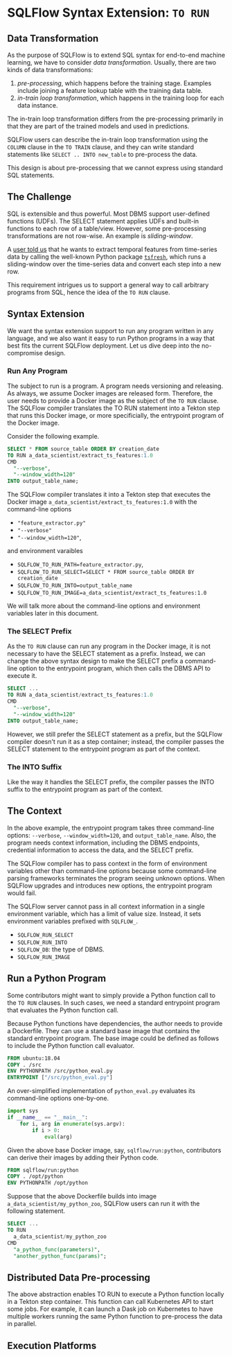 # SQLFlow Syntax Extension: `TO RUN`

## Data Transformation

As the purpose of SQLFlow is to extend SQL syntax for end-to-end machine
learning, we have to consider *data transformation*.  Usually, there are two
kinds of data transformations:

1. *pre-processing*, which happens before the training stage. Examples include
   joining a feature lookup table with the training data table.
1. *in-train loop transformation*, which happens in the training loop for each
   data instance.

The in-train loop transformation differs from the pre-processing primarily in
that they are part of the trained models and used in predictions.

SQLFlow users can describe the in-train loop transformation using the `COLUMN`
clause in the `TO TRAIN` clause, and they can write standard statements like
`SELECT .. INTO new_table` to pre-process the data.

This design is about pre-processing that we cannot express using standard SQL
statements.

## The Challenge

SQL is extensible and thus powerful.  Most DBMS support user-defined functions
(UDFs).  The SELECT statement applies UDFs and built-in functions to each row of
a table/view.  However, some pre-processing transformations are not row-wise.
An example is *sliding-window*.

A [user told us](https://github.com/sql-machine-learning/sqlflow/issues/2238)
that he wants to extract temporal features from time-series data by calling the
well-known Python package [`tsfresh`](https://tsfresh.readthedocs.io), which
runs a sliding-window over the time-series data and convert each step into a new
row.

This requirement intrigues us to support a general way to call arbitrary
programs from SQL, hence the idea of the `TO RUN` clause.

## Syntax Extension

We want the syntax extension support to run any program written in any language,
and we also want it easy to run Python programs in a way that best fits the
current SQLFlow deployment.  Let us dive deep into the no-compromise design.

### Run Any Program

The subject to run is a program.  A program needs versioning and releasing.  As
always, we assume Docker images are released form.  Therefore, the user needs to
provide a Docker image as the subject of the `TO RUN` clause.  The SQLFlow
compiler translates the TO RUN statement into a Tekton step that runs this
Docker image, or more specificially, the entrypoint program of the Docker image.

Consider the following example.

```sql
SELECT * FROM source_table ORDER BY creation_date
TO RUN a_data_scientist/extract_ts_features:1.0
CMD
  "--verbose",
  "--window_width=120"
INTO output_table_name;
```

The SQLFlow compiler translates it into a Tekton step that
executes the Docker image `a_data_scientist/extract_ts_features:1.0` with the
command-line options

- `"feature_extractor.py"`
- `"--verbose"`
- `"--window_width=120"`,

and environment varaibles

- `SQLFLOW_TO_RUN_PATH=feature_extractor.py`,
- `SQLFLOW_TO_RUN_SELECT=SELECT * FROM source_table ORDER BY creation_date`
- `SQLFLOW_TO_RUN_INTO=output_table_name`
- `SQLFLOW_TO_RUN_IMAGE=a_data_scientist/extract_ts_features:1.0`

We will talk more about the command-line options and environment variables
later in this document.

### The SELECT Prefix

As the `TO RUN` clause can run any program in the Docker image, it is not
necessary to have the SELECT statement as a prefix.  Instead, we can change the
above syntax design to make the SELECT prefix a command-line option to the
entrypoint program, which then calls the DBMS API to execute it.

```sql
SELECT ...
TO RUN a_data_scientist/extract_ts_features:1.0
CMD
  "--verbose",
  "--window_width=120"
INTO output_table_name;
```

However, we still prefer the SELECT statement as a prefix, but the SQLFlow
compiler doesn't run it as a step container; instead, the compiler passes the
SELECT statement to the entrypoint program as part of the context.

### The INTO Suffix

Like the way it handles the SELECT prefix, the compiler passes the INTO suffix
to the entrypoint program as part of the context.

## The Context

In the above example, the entrypoint program takes three command-line options:
`--verbose`, `--window_width=120`, and `output_table_name`.  Also, the program
needs context information, including the DBMS endpoints, credential information
to access the data, and the SELECT prefix.

The SQLFlow compiler has to pass context in the form of environment variables
other than command-line options because some command-line parsing frameworks
terminates the program seeing unknown options.  When SQLFlow upgrades and
introduces new options, the entrypoint program would fail.

The SQLFlow server cannot pass in all context information in a single
environment variable, which has a limit of value size.  Instead, it sets
environment variables prefixed with `SQLFLOW_`.

- `SQLFLOW_RUN_SELECT`
- `SQLFLOW_RUN_INTO`
- `SQLFLOW_DB`: the type of DBMS.
- `SQLFLOW_RUN_IMAGE`

## Run a Python Program

Some contributors might want to simply provide a Python function call to the `TO
RUN` clauses.  In such cases, we need a standard entrypoint program that
evaluates the Python function call.

Because Python functions have dependencies, the author needs to provide a
Dockerfile. They can use a standard base image that contains the standard
entrypoint program.  The base image could be defined as follows to include the
Python function call evaluator.

```dockerfile
FROM ubuntu:18.04
COPY . /src
ENV PYTHONPATH /src/python_eval.py
ENTRYPOINT ["/src/python_eval.py"]
```

An over-simplified implementation of `python_eval.py` evaluates its command-line
options one-by-one.

```python
import sys
if __name__ == "__main__":
    for i, arg in enumerate(sys.argv):
        if i > 0:
            eval(arg)
```

Given the above base Docker image, say, `sqlflow/run:python`, contributors can
derive their images by adding their Python code.

```dockerfile
FROM sqlflow/run:python
COPY . /opt/python
ENV PYTHONPATH /opt/python
```

Suppose that the above Dockerfile builds into image
`a_data_scientist/my_python_zoo`, SQLFlow users can run it with the following
statement.

```sql
SELECT ...
TO RUN
  a_data_scientist/my_python_zoo
CMD
  "a_python_func(parameters)",
  "another_python_func(params)";
```

## Distributed Data Pre-processing

The above abstraction enables TO RUN to execute a Python function locally in a
Tekton step container.  This function can call Kubernetes API to start some
jobs.  For example, it can launch a Dask job on Kubernetes to have multiple
workers running the same Python function to pre-process the data in parallel.

## Execution Platforms
